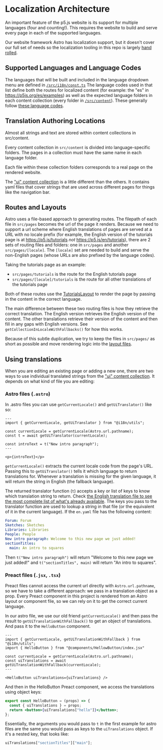 # Localization Architecture

An important feature of the p5.js website is its support for multiple languages (four and counting!). This requires the website to build and serve every page in each of the supported languages.

Our website framework Astro has localization support, but it doesn't cover our full set of needs so the localization tooling in this repo is largely [hand rolled](https://www.quora.com/Computer-Science-Where-did-the-phrase-Roll-your-own-come-from-and-why-is-it-used-in-CS).

## Supported Languages and Language Codes

The languages that will be built and included in the language dropdown menu are defined in [`/src/i18n/const.ts`](/src/i18n/const.ts) The language codes used in that list define both the routes for localized content (for example: the "es" in https://p5js.org/es/examples) as well as the expected language folders in each content collection (every folder in [`/src/content`](/src/content)). These generally follow [these language codes](https://en.wikipedia.org/wiki/ISO_639-1).

## Translation Authoring Locations

Almost all strings and text are stored within content collections in src/content.

Every content collection in `src/content` is divided into language-specific folders. The pages in a collection must have the same name in each language folder.

Each file within these collection folders corresponds to a real page on the rendered website.

The ["ui" content collection](src/content/ui/) is a little different than the others. It contains yaml files that cover strings that are used across different pages for things like the navigation bar.

## Routes and Layouts

Astro uses a file-based approach to generating routes. The filepath of each file in `src/pages` becomes the url of the page it renders. Because we need to support a url scheme where English translations of pages are served at a URL with no locale prefix (for example, the English version of the tutorials page is at https://p5.js/tutorials _not_ https://p5.js/en/tutorials), there are 2 sets of routing files and folders: one in `src/pages` and another `src/pages/[locale]`. The `[locale]` set are needed to build and serve the non-English pages (whose URLs are also prefixed by the language codes).

Taking the tutorials page as an example:

- `src/pages/tutorials` is the route for the English tutorials page
- `src/pages/[locale]/tutorials` is the route for all other translations of the tutorials page

Both of these routes use the [TutorialsLayout](/src/layouts/TutorialsLayout.astro) to render the page by passing in the content in the correct language.

The main difference between these two routing files is how they retrieve the correct translation. The English version retrieves the English version of the content. The other translations retrieve their version of the content and then fill in any gaps with English versions. See `getCollectionInLocaleWithFallbacks()` for how this works.

Because of this subtle duplication, we try to keep the files in `src/pages/` as short as possible and move rendering logic into the [layout files](/src/layouts/).

## Using translations

When you are editing an existing page or adding a new one, there are two ways to use individual translated strings from the ["ui" content collection](/src/content/ui/). It depends on what kind of file you are editing:

### Astro files (`.astro`)

In .astro files you can use `getCurrentLocale()` and `getUiTranslator()` like so:

```astro
---
import { getCurrentLocale, getUiTranslator } from "@i18n/utils";

const currentLocale = getCurrentLocale(Astro.url.pathname);
const t = await getUiTranslator(currentLocale);

const introText = t("New intro paragraph");
---

<p>{introText}</p>
```

`getCurrentLocale()` extracts the current locale code from the page's URL. Passing this to `getUiTranslator()` tells it which language to return translations for. Whenever a translation is missing for the given language, it will return the string in English (the fallback language).

The returned translator function (`t`) accepts a key or list of keys to know which translation string to return. Check [the English translation file to see the most complete list of what's already available](/src/content/ui/en.yaml). The keys you pass to the translator function are used to lookup a string in that file (or the equivalent of it in the current language). If the `en.yaml` file has the following content:

```yaml
Forum: Forum
Sketches: Sketches
Libraries: Libraries
People: People
New intro paragraph: Welcome to this new page we just added!
sectionTitles:
  main: An intro to squares
```

Then `t("New intro paragraph")` will return "Welcome to this new page we just added!" and `t("sectionTitles", main)` will return "An intro to squares".

### Preact files (`.jsx`, `.tsx`)

Preact files cannot access the current url directly with `Astro.url.pathname`, so we have to take a different approach: we pass in a translation object as a prop. Every Preact component in this project is rendered from an Astro layout or component file, so we can rely on it to get the correct current language.

In our astro file, we use our old friend `getCurrentLocale()` and then pass the result to `getUiTranslationWithFallback()` to get an object of translations. And pass it to the `HelloButton` component.

```astro
---
import { getCurrentLocale, getUiTranslationWithFallback } from "@i18n/utils";
import { HelloButton } from "@components/HellowButton/index.jsx"

const currentLocale = getCurrentLocale(Astro.url.pathname);
const uiTranslations = await getUiTranslationWithFallback(currentLocale);
---

<HelloButton uiTranslations={uiTranslations} />

```

And then in the HelloButton Preact component, we access the translations using object keys:

```jsx
export const HelloButton = (props) => {
  const { uiTranslations } = props;
  return <button>{uiTranslations["hello"]}</button>;
};
```

Essentially, the arguments you would pass to `t` in the first example for astro files are the same you would pass as keys to the `uiTranslations` object. If it's a nested key, that looks like:

```jsx
uiTranslations["sectionTitles"]["main"];
```
